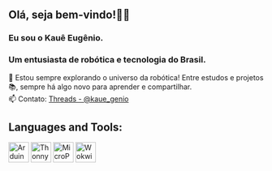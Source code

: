 ## Olá, seja bem-vindo!👋🏼  
### Eu sou o Kauê Eugênio.  
### Um entusiasta de robótica e tecnologia do Brasil.  

🚀 Estou sempre explorando o universo da robótica! Entre estudos e projetos 📚, sempre há algo novo para aprender e compartilhar.  
📫 Contato: [Threads - @kaue_genio](https://www.threads.net/@kaue_genio)  

## Languages and Tools: 

<p align="left">
    <img src="https://i1.wp.com/www.pdocs.kauailabs.com/navx-mxp/wp-content/uploads/2016/12/arduino-icon-17552.png" alt="Arduino IDE" width="40" height="40" /> 
    <img src="https://images.sftcdn.net/images/t_app-icon-m/p/b7c6837f-d3d8-48a2-985a-aae1988e1ac3/524712048/thonny-Thonny-icon.png" alt="Thonny" width="40" height="40" /> 
    <img src="https://images.app.goo.gl/AboJmih4GenVg18d9" alt="MicroPython" width="40" height="40" /> 
    <img src="https://th.bing.com/th/id/R.a3e840340a3f17cf67979005fb61cb24?rik=BxKymIxIeOtvgw&pid=ImgRaw&r=0" alt="Wokwi" width="40" height="40" /> 
</p>

<!-- Você pode adicionar mais informações sobre os seus projetos aqui -->